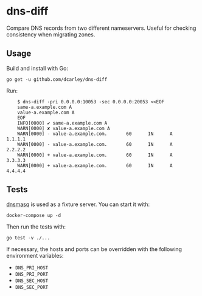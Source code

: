 # dns-diff

Compare DNS records from two different nameservers. Useful for checking
consistency when migrating zones.

## Usage

Build and install with Go:

    go get -u github.com/dcarley/dns-diff

Run:

		$ dns-diff -pri 0.0.0.0:10053 -sec 0.0.0.0:20053 <<EOF
		same-a.example.com A
		value-a.example.com A
		EOF
		INFO[0000] ✔ same-a.example.com A
		WARN[0000] ✘ value-a.example.com A
		WARN[0000] - value-a.example.com.       60      IN      A       1.1.1.1
		WARN[0000] - value-a.example.com.       60      IN      A       2.2.2.2
		WARN[0000] + value-a.example.com.       60      IN      A       3.3.3.3
		WARN[0000] + value-a.example.com.       60      IN      A       4.4.4.4

## Tests

[dnsmasq](http://www.thekelleys.org.uk/dnsmasq/doc.html) is used as a
fixture server. You can start it with:

    docker-compose up -d

Then run the tests with:

    go test -v ./...

If necessary, the hosts and ports can be overridden with the following
environment variables:

- `DNS_PRI_HOST`
- `DNS_PRI_PORT`
- `DNS_SEC_HOST`
- `DNS_SEC_PORT`
